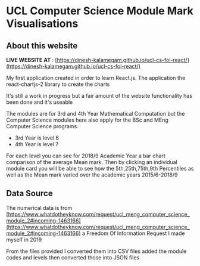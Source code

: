 # UCL Computer Science Module Mark Visualisations 

## About this website 
**LIVE WEBSITE AT** : [https://dinesh-kalamegam.github.io/ucl-cs-foi-react/](https://dinesh-kalamegam.github.io/ucl-cs-foi-react/)

My first application created in order to learn React.js.
The application the react-chartjs-2 library to create the charts 


It's still a work in progress but a fair amount of the website functionality has been done and it's useable

The modules are for 3rd and 4th Year Mathematical Computation but the Computer Science modules here also apply for the BSc and MEng Computer Science programs. 

- 3rd Year is level 6 
- 4th Year is level 7

For each level you can see for 2018/9 Academic Year a bar chart comparison of the average Mean mark. Then by clicking an individual module card you will be able to see how the 5th,25th,75th,9th Percentiles as well as the Mean mark varied over the academic years 2015/6-2018/9 

## Data Source 
The numerical data is from [https://www.whatdotheyknow.com/request/ucl_meng_computer_science_module_2#incoming-1463166](https://www.whatdotheyknow.com/request/ucl_meng_computer_science_module_2#incoming-1463166) a Freedom Of Information Request I made myself in 2019

From the files provided I converted them into CSV files added the module codes and levels then converted those into JSON files 
